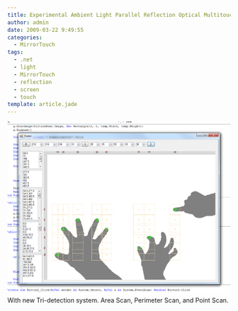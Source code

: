 ```yaml
---
title: Experimental Ambient Light Parallel Reflection Optical Multitouch Overlay Proof-Of-Concept Implementation Version 2
author: admin
date: 2009-03-22 9:49:55
categories:
  - MirrorTouch
tags: 
  - .net
  - light
  - MirrorTouch
  - reflection
  - screen
  - touch
template: article.jade
---
```


![](multitouch-v2.png "Multitouch PoC Software v2")
With new Tri-detection system. Area Scan, Perimeter Scan, and Point Scan.
